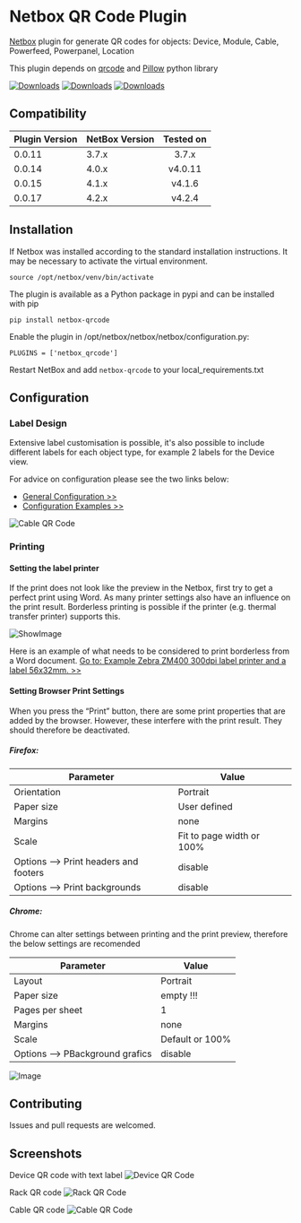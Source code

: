 # Netbox QR Code Plugin

[Netbox](https://github.com/netbox-community/netbox) plugin for generate QR codes for objects: Device, Module, Cable, Powerfeed, Powerpanel, Location 

This plugin depends on [qrcode](https://github.com/lincolnloop/python-qrcode) and [Pillow](https://github.com/python-pillow/Pillow) python library

[![Downloads](https://static.pepy.tech/badge/netbox-qrcode)](https://pepy.tech/project/netbox-qrcode)
[![Downloads](https://static.pepy.tech/badge/netbox-qrcode/month)](https://pepy.tech/project/netbox-qrcode)
[![Downloads](https://static.pepy.tech/badge/netbox-qrcode/week)](https://pepy.tech/project/netbox-qrcode)

## Compatibility

| Plugin Version | NetBox Version | Tested on |
| ------------- |:-------------| :-----------:|
| 0.0.11        | 3.7.x        | 3.7.x        |
| 0.0.14        | 4.0.x        | v4.0.11      |
| 0.0.15        | 4.1.x        | v4.1.6       |
| 0.0.17        | 4.2.x        | v4.2.4       |


## Installation

If Netbox was installed according to the standard installation instructions. It may be necessary to activate the virtual environment.

```
source /opt/netbox/venv/bin/activate
```

The plugin is available as a Python package in pypi and can be installed with pip

```
pip install netbox-qrcode
```
Enable the plugin in /opt/netbox/netbox/netbox/configuration.py:
```
PLUGINS = ['netbox_qrcode']
```
Restart NetBox and add `netbox-qrcode` to your local_requirements.txt

## Configuration

### Label Design

Extensive label customisation is possible, it's also possible to include different labels for each object type, for example 2 labels for the Device view.

For advice on configuration please see the two links below:

- [General Configuration >>](docs/README_Subpages/README_Configuration.md)
- [Configuration Examples  >>](docs/README_Subpages/README_Configuration_ExampleLabelConf.md)

![Cable QR Code](/docs/img/Configuration_Label_Example_10.png)


### Printing

#### Setting the label printer 

If the print does not look like the preview in the Netbox, first try to get a perfect print using Word. As many printer settings also have an influence on the print result. Borderless printing is possible if the printer (e.g. thermal transfer printer) supports this.

![ShowImage](/docs/img/Configuration_Printer_WordPreview.png)


Here is an example of what needs to be considered to print borderless from a Word document. [Go to: Example Zebra ZM400 300dpi label printer and a label 56x32mm. >>](/docs/img/Configuration_Printer_ZM400.png)


#### Setting Browser Print Settings

When you press the “Print” button, there are some print properties that are added by the browser. However, these interfere with the print result. They should therefore be deactivated.

##### Firefox:

| Parameter                                      | Value                        |
| ---------------------------------------------  | ---------------------------  |
| Orientation                                    | Portrait                     |  
| Paper size                                     | User defined                 |
| Margins                                        | none                         |
| Scale                                          | Fit to page width or 100%    |
| Options --> Print headers and footers          | disable                      |
| Options --> Print backgrounds                  | disable                      |

##### Chrome:
Chrome can alter settings between printing and the print preview, therefore the below settings are recomended

| Parameter                                      | Value                        |
| ---------------------------------------------  | ---------------------------  |
| Layout                                         | Portrait                     |  
| Paper size                                     | empty !!!                    |
| Pages per sheet                                | 1                            |
| Margins                                        | none                         |
| Scale                                          | Default or 100%              |
| Options --> PBackground grafics                | disable                      |

![Image](/docs/img/Configuration_Browser_Print_Settings.png)




## Contributing

Issues and pull requests are welcomed.

## Screenshots

Device QR code with text label
![Device QR Code](docs/img/qrcode.png)

Rack QR code
![Rack QR Code](docs/img/qrcode_rack.png)

Cable QR code
![Cable QR Code](docs/img/qrcode_cable.png)